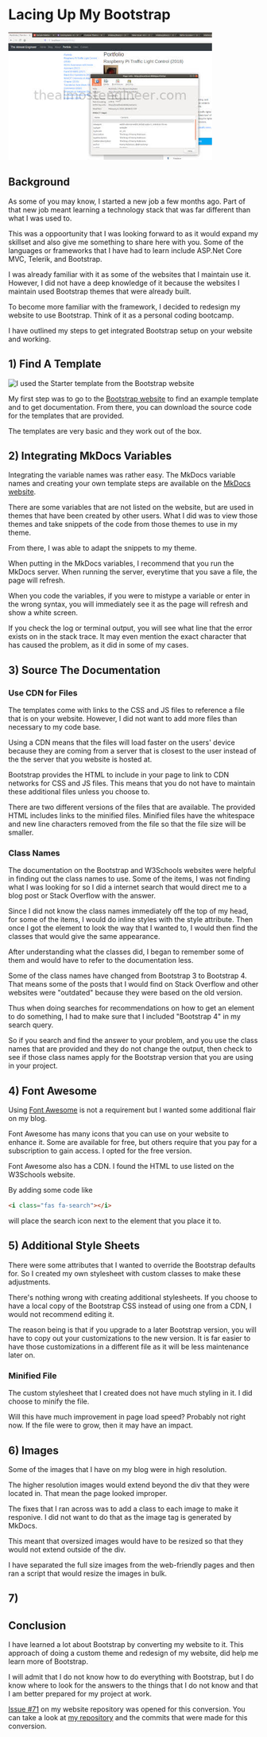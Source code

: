 # Lacing Up My Bootstrap

![Code snippet of bootstrap in custom theme](/images/2020.02.08-lacing-up-my-bootstrap.jpg)

## Background

As some of you may know, I started a new job a few months ago. Part of that new job
meant learning a technology stack that was far different than what I was used to. 

This was a oppoortunity that I was looking forward to as it would expand my skillset 
and also give me something to share here with you. 
Some of the languages or frameworks that I have had to learn include ASP.Net Core MVC, 
Telerik, and Bootstrap. 

I was already familiar with it as some of the websites that I maintain use it. 
However, I did not have a deep knowledge of it because the websites I maintain used 
Bootstrap themes that were already built. 

To become more familiar with the framework, I decided to redesign my website 
to use Bootstrap. Think of it as a personal coding bootcamp.

I have outlined my steps to get integrated Bootstrap setup on your website and working.

## 1) Find A Template

![I used the Starter template from the Bootstrap website](/images/2020.02.02-lacing-up-my-bootstrap02.png)

My first step was to go to the 
<a href="https://getbootstrap.com" target="_blank">Bootstrap website</a> to find 
an example template and to get documentation. From there, you can download the 
source code for the templates that are provided. 

The templates are very basic and they work out of the box. 

## 2) Integrating MkDocs Variables

Integrating the variable names was rather easy. The MkDocs variable names 
and creating your own template steps are available on the 
<a href="http://mkdocs.org" target="_blank">MkDocs website</a>.

There are some variables that are not listed on the website, but are 
used in themes that have been created by other users. What I did was to view 
those themes and take snippets of the code from those themes to use in my theme.

From there, I was able to adapt the snippets to my theme.

When putting in the MkDocs variables, I recommend that you run the MkDocs server. 
When running the server, everytime that you save a file, the page will refresh. 

When you code the variables, if you were to mistype a variable or enter in the wrong 
syntax, you will immediately see it as the page will refresh and show a white screen. 

If you check the log or terminal output, you will see what line that the error 
exists on in the stack trace. It may even mention the exact character that has caused
the problem, as it did in some of my cases.

## 3) Source The Documentation

### Use CDN for Files

The templates come with links to the CSS and JS files to reference a file that 
is on your website. However, I did not want to add more files than necessary
to my code base.

Using a CDN means that the files will load faster on the users' device because 
they are coming from a server that is closest to the user instead of the 
the server that you website is hosted at. 

Bootstrap provides the HTML to include in your page to link to CDN networks for 
CSS and JS files. This means that you do not have to maintain these additional 
files unless you choose to.

There are two different versions of the files that are available. The provided 
HTML includes links to the minified files. Minified files have the whitespace 
and new line characters removed from the file so that the file size will be smaller.

### Class Names

The documentation on the Bootstrap and W3Schools websites were helpful in finding out 
the class names to use. Some of the items, I was not finding what I was looking for 
so I did a internet search that would direct me to a blog post or Stack Overflow 
with the answer.

Since I did not know the class names immediately off the top of my head, for 
some of the items, I would do inline styles with the style attribute. Then 
once I got the element to look the way that I wanted to, I would then find the classes 
that would give the same appearance. 

After understanding what the classes did, I began to remember some of them and 
would have to refer to the documentation less. 

Some of the class names have changed 
from Bootstrap 3 to Bootstrap 4. That means some of the posts that I would find on 
Stack Overflow and other websites were "outdated" because they were based on the old 
version. 

Thus when doing searches for recommendations on how to get an element to do something, 
I had to make sure that I included "Bootstrap 4" in my search query.

So if you search and find the answer to your problem, and you use the class names 
that are provided and they do not change the output, then check to see if those 
class names apply for the Bootstrap version that you are using in your project. 

## 4) Font Awesome

Using 
<a href="https://fontawesome.com" target="_blank">Font Awesome</a> is not a requirement
but I wanted some additional flair on my blog. 

Font Awesome has many icons that you can use on your website to enhance it. Some are 
available for free, but others require that you pay for a subscription to gain access.
I opted for the free version. 

Font Awesome also has a CDN. I found the HTML to use listed on the W3Schools website. 

By adding some code like 

```html
<i class="fas fa-search"></i>
```

will place the search icon next to the element that you place it to.

## 5) Additional Style Sheets

There were some attributes that I wanted to override the Bootstrap defaults for. 
So I created my own stylesheet with custom classes to make these adjustments. 

There's nothing wrong with creating additional stylesheets. If you choose 
to have a local copy of the Bootstrap CSS instead of using one from a CDN, 
I would not recommend editing it.

The reason being is that if you upgrade to a later Bootstrap version, you 
will have to copy out your customizations to the new version. It is far easier 
to have those customizations in a different file as it will be less 
maintenance later on.

### Minified File

The custom stylesheet that I created does not have much styling in it. 
I did choose to minify the file. 

Will this have much improvement in page 
load speed? Probably not right now. If the file were to grow, then it may 
have an impact.

## 6) Images

Some of the images that I have on my blog were in high resolution. 

The higher resolution images would extend beyond the div that they were located 
in. That mean the page looked improper. 

The fixes that I ran across was to add a class to each image to make it responive. 
I did not want to do that as the image tag is generated by MkDocs. 

This meant that oversized images would have to be resized so that 
they would not extend outside of the div.

I have separated the full size images from the web-friendly pages and 
then ran a script that would resize the images in bulk.

## 7) 

## Conclusion

I have learned a lot about Bootstrap by converting my website to it. This approach 
of doing a custom theme and redesign of my website, did help me learn more of 
Bootstrap. 

I will admit that I do not know how to do everything with Bootstrap, but I do 
know where to look for the answers to the things that I do not know and 
that I am better prepared for my project at work.

<a href="https://github.com/almostengr/almostengrwebsite/issues/71" target="_blank">Issue #71</a>
on my website repository was opened for this conversion.
You can take a look at 
<a href="https://github.com/almostengr/almostengrwebsite" target="_blank">my repository</a> 
and the commits that were made for this conversion. 
